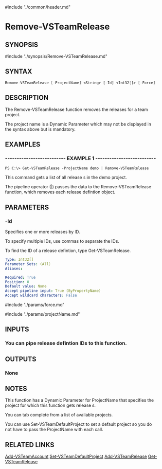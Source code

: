 #include "./common/header.md"

# Remove-VSTeamRelease

## SYNOPSIS
#include "./synopsis/Remove-VSTeamRelease.md"

## SYNTAX

```
Remove-VSTeamRelease [-ProjectName] <String> [-Id] <Int32[]> [-Force]
```

## DESCRIPTION
The Remove-VSTeamRelease function removes the releases for a
team project.

The project name is a Dynamic Parameter which may not be
displayed in the syntax above but is mandatory.

## EXAMPLES

### -------------------------- EXAMPLE 1 --------------------------
```
PS C:\> Get-VSTeamRelease -ProjectName demo | Remove-VSTeamRelease
```

This command gets a list of all release s in the demo project.

The pipeline operator (|) passes the data to the Remove-VSTeamRelease
function, which removes each release defintion object.

## PARAMETERS

### -Id
Specifies one or more releases by ID.

To specify multiple IDs, use commas to separate the IDs.

To find the ID of a release defintion, type Get-VSTeamRelease.

```yaml
Type: Int32[]
Parameter Sets: (All)
Aliases: 

Required: True
Position: 0
Default value: None
Accept pipeline input: True (ByPropertyName)
Accept wildcard characters: False
```

#include "./params/force.md"

#include "./params/projectName.md"

## INPUTS

### You can pipe release defintion IDs to this function.

## OUTPUTS

### None

## NOTES
This function has a Dynamic Parameter for ProjectName that specifies the
project for which this function gets release s.

You can tab complete from a list of available projects.

You can use Set-VSTeamDefaultProject to set a default project so you do not have
to pass the ProjectName with each call.

## RELATED LINKS

[Add-VSTeamAccount](Add-VSTeamAccount.md)
[Set-VSTeamDefaultProject](Set-VSTeamDefaultProject.md)
[Add-VSTeamRelease](Add-VSTeamRelease.md)
[Get-VSTeamRelease](Get-VSTeamRelease.md)